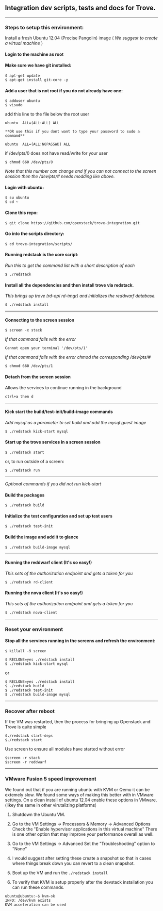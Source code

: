 ## Integration dev scripts, tests and docs for Trove.

***

### Steps to setup this environment:

Install a fresh Ubuntu 12.04 (Precise Pangolin) image ( _We suggest to create a virtual machine_ )

#### Login to the machine as root

#### Make sure we have git installed:

    $ apt-get update
    $ apt-get install git-core -y

#### Add a user that is not root if you do not already have one:

    $ adduser ubuntu
    $ visudo

  add this line to the file below the root user

    ubuntu  ALL=(ALL:ALL) ALL

    **OR use this if you dont want to type your password to sudo a command**

    ubuntu  ALL=(ALL:NOPASSWD) ALL

  if /dev/pts/0 does not have read/write for your user

    $ chmod 660 /dev/pts/0

  *Note that this number can change and if you can not connect to the screen session then the /dev/pts/# needs modding like above.*

#### Login with ubuntu:

    $ su ubuntu
    $ cd ~

#### Clone this repo:

    $ git clone https://github.com/openstack/trove-integration.git

#### Go into the scripts directory:

    $ cd trove-integration/scripts/

#### Running redstack is the core script:
*Run this to get the command list with a short description of each*

    $ ./redstack

#### Install all the dependencies and then install trove via redstack.
*This brings up trove (rd-api rd-tmgr) and initializes the reddwarf database.*

    $ ./redstack install

***

#### Connecting to the screen session

    $ screen -x stack

*If that command fails with the error*

    Cannot open your terminal '/dev/pts/1'

*If that command fails with the error chmod the corresponding /dev/pts/#*

    $ chmod 660 /dev/pts/1

#### Detach from the screen session
Allows the services to continue running in the background

    ctrl+a then d

***

#### Kick start the build/test-init/build-image commands
*Add mysql as a parameter to set build and add the mysql guest image*

    $ ./redstack kick-start mysql

#### Start up the trove services in a screen session

    $ ./redstack start

 or, to run outside of a screen:

    $ ./redstack run

***

*Optional commands if you did not run kick-start*

#### Build the packages

    $ ./redstack build

#### Initialize the test configuration and set up test users

    $ ./redstack test-init

#### Build the image and add it to glance

    $ ./redstack build-image mysql

***

#### Running the reddwarf client (It's so easy!)
*This sets of the authorization endpoint and gets a token for you*

    $ ./redstack rd-client

#### Running the nova client (It's so easy!)
*This sets of the authorization endpoint and gets a token for you*

    $ ./redstack nova-client

***

### Reset your environment

#### Stop all the services running in the screens and refresh the environment:

    $ killall -9 screen

    $ RECLONE=yes ./redstack install
    $ ./redstack kick-start mysql

 or

    $ RECLONE=yes ./redstack install
    $ ./redstack build
    $ ./redstack test-init
    $ ./redstack build-image mysql

***

### Recover after reboot
If the VM was restarted, then the process for bringing up Openstack and Trove is quite simple

    $./redstack start-deps
    $./redstack start

Use screen to ensure all modules have started without error

    $screen -r stack
    $screen -r reddwarf

***

### VMware Fusion 5 speed improvement
We found out that if you are running ubuntu with KVM or Qemu it can be extemely slow. We found some ways of making this better with in VMware settings.
On a clean install of ubuntu 12.04 enable these options in VMware. (likey the same in other virutalizing platforms)

1. Shutdown the Ubuntu VM.

2. Go to the VM Settings -> Processors & Memory -> Advanced Options
   Check the "Enable hypervisor applications in this virtual machine"
   There is one other option that may improve your performance overall as well.

3. Go to the VM Settings -> Advanced
   Set the "Troubleshooting" option to "None"

4. I would suggest after setting these create a snapshot so that in cases where things break down you can revert to a clean snapshot.

5. Boot up the VM and run the `./redstack install`

6. To verify that KVM is setup properly after the devstack installation you can run these commands.
```
ubuntu@ubuntu:~$ kvm-ok
INFO: /dev/kvm exists
KVM acceleration can be used
```

